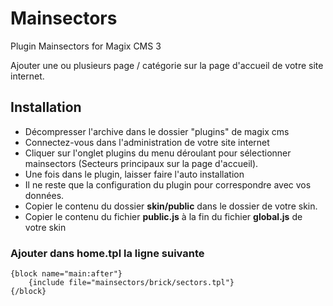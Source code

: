 # Mainsectors
Plugin Mainsectors for Magix CMS 3

Ajouter une ou plusieurs page / catégorie sur la page d'accueil de votre site internet.

## Installation
 * Décompresser l'archive dans le dossier "plugins" de magix cms
 * Connectez-vous dans l'administration de votre site internet
 * Cliquer sur l'onglet plugins du menu déroulant pour sélectionner mainsectors (Secteurs principaux sur la page d'accueil).
 * Une fois dans le plugin, laisser faire l'auto installation
 * Il ne reste que la configuration du plugin pour correspondre avec vos données.
 * Copier le contenu du dossier **skin/public** dans le dossier de votre skin.
 * Copier le contenu du fichier **public.js** à la fin du fichier **global.js** de votre skin

### Ajouter dans home.tpl la ligne suivante

```smarty
{block name="main:after"}
    {include file="mainsectors/brick/sectors.tpl"}
{/block}
````
